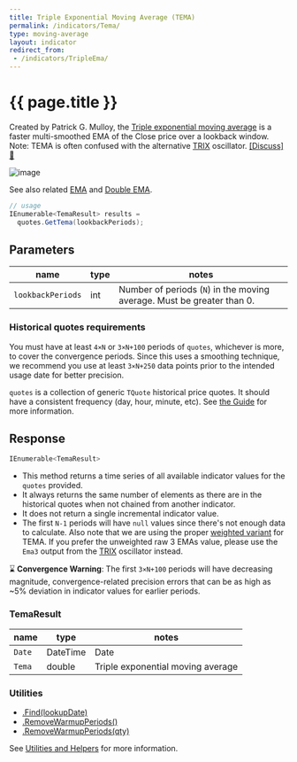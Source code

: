```yaml
---
title: Triple Exponential Moving Average (TEMA)
permalink: /indicators/Tema/
type: moving-average
layout: indicator
redirect_from:
 - /indicators/TripleEma/
---
```


# {{ page.title }}

Created by Patrick G. Mulloy, the [Triple exponential moving average](https://en.wikipedia.org/wiki/Triple_exponential_moving_average) is a faster multi-smoothed EMA of the Close price over a lookback window.
Note: TEMA is often confused with the alternative [TRIX](../Trix#content) oscillator.
[[Discuss] :speech_balloon:]({{site.github.repository_url}}/discussions/808 "Community discussion about this indicator")

![image]({{site.baseurl}}/assets/charts/Tema.png)

See also related [EMA](../Ema#content) and [Double EMA](../Dema#content).

```csharp
// usage
IEnumerable<TemaResult> results =
  quotes.GetTema(lookbackPeriods);
```

## Parameters

| name | type | notes
| -- |-- |--
| `lookbackPeriods` | int | Number of periods (`N`) in the moving average.  Must be greater than 0.

### Historical quotes requirements

You must have at least `4×N` or `3×N+100` periods of `quotes`, whichever is more, to cover the convergence periods.  Since this uses a smoothing technique, we recommend you use at least `3×N+250` data points prior to the intended usage date for better precision.

`quotes` is a collection of generic `TQuote` historical price quotes.  It should have a consistent frequency (day, hour, minute, etc).  See [the Guide]({{site.baseurl}}/guide/#historical-quotes) for more information.

## Response

```csharp
IEnumerable<TemaResult>
```

- This method returns a time series of all available indicator values for the `quotes` provided.
- It always returns the same number of elements as there are in the historical quotes when not chained from another indicator.
- It does not return a single incremental indicator value.
- The first `N-1` periods will have `null` values since there's not enough data to calculate.  Also note that we are using the proper [weighted variant](https://en.wikipedia.org/wiki/Triple_exponential_moving_average) for TEMA.  If you prefer the unweighted raw 3 EMAs value, please use the `Ema3` output from the [TRIX](../Trix#content) oscillator instead.

:hourglass: **Convergence Warning**: The first `3×N+100` periods will have decreasing magnitude, convergence-related precision errors that can be as high as ~5% deviation in indicator values for earlier periods.

### TemaResult

| name | type | notes
| -- |-- |--
| `Date` | DateTime | Date
| `Tema` | double | Triple exponential moving average

### Utilities

- [.Find(lookupDate)]({{site.baseurl}}/utilities#find-indicator-result-by-date)
- [.RemoveWarmupPeriods()]({{site.baseurl}}/utilities#remove-warmup-periods)
- [.RemoveWarmupPeriods(qty)]({{site.baseurl}}/utilities#remove-warmup-periods)

See [Utilities and Helpers]({{site.baseurl}}/utilities#utilities-for-indicator-results) for more information.
